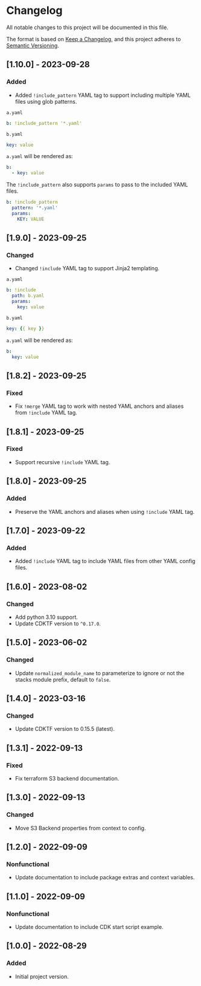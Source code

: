 # Changelog

All notable changes to this project will be documented in this file.

The format is based on [Keep a Changelog](https://keepachangelog.com/en/1.0.0/),
and this project adheres to [Semantic Versioning](https://semver.org/spec/v2.0.0.html).

## [1.10.0] - 2023-09-28

### Added

- Added `!include_pattern` YAML tag to support including multiple YAML files using glob patterns.

`a.yaml`

```yaml
b: !include_pattern '*.yaml'
```

`b.yaml`

```yaml
key: value
```

`a.yaml` will be rendered as:

```yaml
b:
  - key: value
```

The `!include_pattern` also supports `params` to pass to the included YAML files.

```yaml
b: !include_pattern
  pattern: '*.yaml'
  params:
    KEY: VALUE
```

## [1.9.0] - 2023-09-25

### Changed

- Changed `!include` YAML tag to support Jinja2 templating.

`a.yaml`

```yaml
b: !include
  path: b.yaml
  params:
    key: value
```

`b.yaml`

```yaml
key: {{ key }}
```

`a.yaml` will be rendered as:

```yaml
b:
  key: value
```

## [1.8.2] - 2023-09-25

### Fixed

- Fix `!merge` YAML tag to work with nested YAML anchors and aliases from `!include` YAML tag.

## [1.8.1] - 2023-09-25

### Fixed

- Support recursive `!include` YAML tag.

## [1.8.0] - 2023-09-25

### Added

- Preserve the YAML anchors and aliases when using `!include` YAML tag.

## [1.7.0] - 2023-09-22

### Added

- Added `!include` YAML tag to include YAML files from other YAML config files.

## [1.6.0] - 2023-08-02

### Changed

- Add python 3.10 support.
- Update CDKTF version to `^0.17.0`.

## [1.5.0] - 2023-06-02

### Changed

- Update `normalized_module_name` to parameterize to ignore or not the stacks module prefix, default to `false`.

## [1.4.0] - 2023-03-16

### Changed

- Update CDKTF version to 0.15.5 (latest).

## [1.3.1] - 2022-09-13

### Fixed

- Fix terraform S3 backend documentation.

## [1.3.0] - 2022-09-13

### Changed

- Move S3 Backend properties from context to config.

## [1.2.0] - 2022-09-09

### Nonfunctional

- Update documentation to include package extras and context variables.

## [1.1.0] - 2022-09-09

### Nonfunctional

- Update documentation to include CDK start script example.

## [1.0.0] - 2022-08-29

### Added

- Initial project version.

